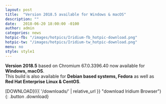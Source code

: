 ```yaml
---
layout: post
title:  "Version 2018.5 available for Windows & macOS"
description: ""
date:   2018-06-20 18:00:00 -0100
author:	admin
categories: news
hotpic-fb: "/images/hotpics/Iridium-fb_hotpic-download.png"
hotpic-tw: "/images/hotpics/Iridium-tw_hotpic-download.png"
menu: no
style: style1
---
```


**Version 2018.5** based on Chromium 67.0.3396.40 now available for **Windows, macOS**.   
This build is also available for **Debian based systems, Fedora** as well as **Red Hat Enterprise Linux & CentOS**.    
    
[DOWNLOAD]({{ '/downloads/' | relative_url }} "download Iridium Browser"){: .button .download}     
